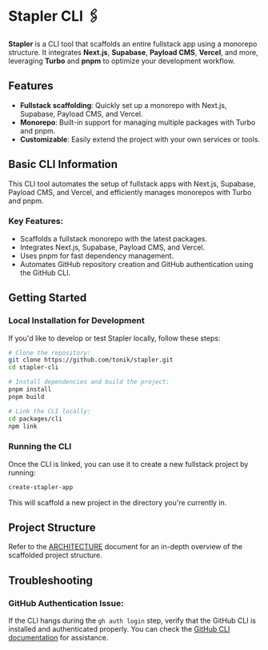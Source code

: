 # Stapler CLI 🖇️

**Stapler** is a CLI tool that scaffolds an entire fullstack app using a monorepo structure. It integrates **Next.js**, **Supabase**, **Payload CMS**, **Vercel**, and more, leveraging **Turbo** and **pnpm** to optimize your development workflow.

## Features

- **Fullstack scaffolding**: Quickly set up a monorepo with Next.js, Supabase, Payload CMS, and Vercel.
- **Monorepo**: Built-in support for managing multiple packages with Turbo and pnpm.
- **Customizable**: Easily extend the project with your own services or tools.

## Basic CLI Information

This CLI tool automates the setup of fullstack apps with Next.js, Supabase, Payload CMS, and Vercel, and efficiently manages monorepos with Turbo and pnpm.

### Key Features:

- Scaffolds a fullstack monorepo with the latest packages.
- Integrates Next.js, Supabase, Payload CMS, and Vercel.
- Uses pnpm for fast dependency management.
- Automates GitHub repository creation and GitHub authentication using the GitHub CLI.

## Getting Started

### Local Installation for Development

If you'd like to develop or test Stapler locally, follow these steps:

```bash
# Clone the repository:
git clone https://github.com/tonik/stapler.git
cd stapler-cli

# Install dependencies and build the project:
pnpm install
pnpm build

# Link the CLI locally:
cd packages/cli
npm link
```

### Running the CLI

Once the CLI is linked, you can use it to create a new fullstack project by running:

```bash
create-stapler-app
```

This will scaffold a new project in the directory you're currently in.

## Project Structure

Refer to the [ARCHITECTURE](ARCHITECTURE.md) document for an in-depth overview of the scaffolded project structure.

## Troubleshooting

### GitHub Authentication Issue:

If the CLI hangs during the `gh auth login` step, verify that the GitHub CLI is installed and authenticated properly. You can check the [GitHub CLI documentation](https://cli.github.com/) for assistance.
